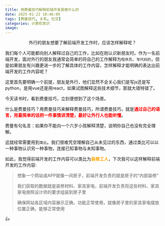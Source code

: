 ```yaml
---
title: 用费曼技巧解释前端开发是做什么的
date: 2025-01-22 18:46:09
tags: [费曼技巧, 关系, 社交]
categories: 计算机常识
image: 
---
```


<center>外行的朋友想要了解前端开发工作时，应该怎样解释呢？</center>
<!-- more -->

我们每个人可能都向别人解释过自己的工作，比如在刚认识新朋友时。作为一名前端开发，面对外行的朋友我通常会简单的将自己的工作解释为`程序员`、`写代码的`，但是如果朋友有兴趣更进一步的了解具体的工作内容，怎样解释才能明确的表达出前端开发的工作内容呢？

这里首先要明确一个前提，朋友是外行，他们显然不会关心我们是写js还是写python，是用vue还是用react，如果试图解释这些技术细节，那就大错特错了。

今天读书时，看到费曼技巧，立刻便想到了这个场景。

什么是费曼技巧？用费曼技巧来解释费曼技巧，所谓费曼技巧，就是<span style="color: red;">**通过自己的语言，用最简单的话把一件事情讲清楚，最好让外行人也能听懂**</span>。

费曼有句名言：如果你不能向一个六岁小孩解释清楚，说明你自己也没有完全理解。

这就经常需要用到`类比`。我们很难凭空理解自己从未见过的东西，通过类比可以以一种事物认识另一种事物，连接已知事物与未知事物。

如此，我觉得前端开发的工作内容可以类比为<span style="color: orange;">**装修工人**</span>，下次我可以这样解释前端开发的工作内容:

> 想象一个网站或APP就像一间房子，前端开发负责的就是房子的“内部装修”
>
> 我们获取的数据就是装修材料、家具家电，前端开发负责将这些材料、家具家电按照设计师的要求组装到房子里
>
> 确保网站各区域内容展示正确，功能正常使用，就像房子里的家具家电摆放位置正确，能够正常使用

👍